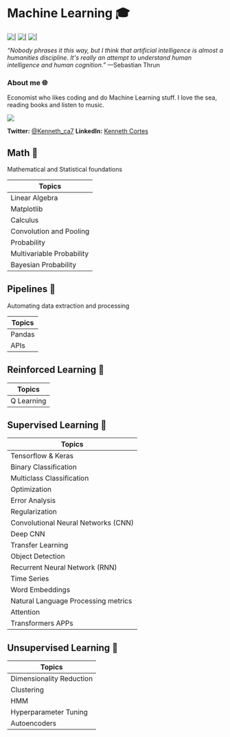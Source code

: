 # Machine Learning 🎓

![|](https://img.shields.io/badge/Python-85.6%25-green.svg)
![|](https://img.shields.io/badge/Jupyter%20Notebook-14.4%25-orange)
![|](https://img.shields.io/github/commit-activity/m/Kenneth-ca/holbertonschool-machine_learning)

*“Nobody phrases it this way, but I think that artificial intelligence is
almost a humanities discipline. It's really an attempt to understand human
intelligence and human cognition.”* —Sebastian Thrun

### About me 🌐
Economist who likes coding and do Machine Learning stuff.
I love the sea, reading books and listen to music.

[![](https://sourcerer.io/fame/Kenneth-ca/Kenneth-ca/holbertonschool-machine_learning/images/0)](https://sourcerer.io/fame/Kenneth-ca/Kenneth-ca/holbertonschool-machine_learning/links/0)

**Twitter:** [@Kenneth_ca7](http://twitter.com/Kenneth_ca7 "@klichmola")
**LinkedIn:** [Kenneth Cortes](https://www.linkedin.com/in/carlos-molano-salazar/ "Carlos Molano")

## Math 📐
Mathematical and Statistical foundations

|  Topics |
| ------------ |
|Linear Algebra  |   
| Matplotlib  |  
|  Calculus |  
|  Convolution and Pooling |  
| Probability |   
|  Multivariable Probability |   
|  Bayesian Probability  |   

## Pipelines 💽
Automating data extraction and processing

|  Topics |
| ------------ |
|Pandas|
|APIs|

## Reinforced Learning 🏫
|  Topics |
| ------------ |
|Q Learning|

## Supervised Learning 📕
|  Topics |
| ------------ |
|Tensorflow & Keras|
|Binary Classification |
|Multiclass Classification|
|Optimization|
|Error Analysis|
|Regularization|
|Convolutional Neural Networks (CNN)|
|Deep CNN|
|Transfer Learning|
|Object Detection|
|Recurrent Neural Network (RNN)|
|Time Series|
|Word Embeddings|
|Natural Language Processing metrics|
|Attention|
|Transformers APPs|

## Unsupervised Learning 📖

|  Topics |
| ------------ |
|Dimensionality Reduction|
|Clustering|
|HMM|
|Hyperparameter Tuning|
|Autoencoders|
